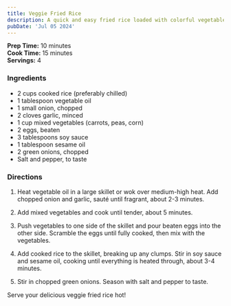 ```yaml
---
title: Veggie Fried Rice
description: A quick and easy fried rice loaded with colorful vegetables, perfect for a budget-friendly meal.
pubDate: 'Jul 05 2024'
---
```


**Prep Time:** 10 minutes  
**Cook Time:** 15 minutes  
**Servings:** 4

### Ingredients

- 2 cups cooked rice (preferably chilled)
- 1 tablespoon vegetable oil
- 1 small onion, chopped
- 2 cloves garlic, minced
- 1 cup mixed vegetables (carrots, peas, corn)
- 2 eggs, beaten
- 3 tablespoons soy sauce
- 1 tablespoon sesame oil
- 2 green onions, chopped
- Salt and pepper, to taste

### Directions

1. Heat vegetable oil in a large skillet or wok over medium-high heat. Add chopped onion and garlic, sauté until fragrant, about 2-3 minutes.

2. Add mixed vegetables and cook until tender, about 5 minutes.

3. Push vegetables to one side of the skillet and pour beaten eggs into the other side. Scramble the eggs until fully cooked, then mix with the vegetables.

4. Add cooked rice to the skillet, breaking up any clumps. Stir in soy sauce and sesame oil, cooking until everything is heated through, about 3-4 minutes.

5. Stir in chopped green onions. Season with salt and pepper to taste.

Serve your delicious veggie fried rice hot!
